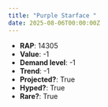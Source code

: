 ```yaml
---
title: "Purple Starface "
date: 2025-08-06T00:00:00Z
---
```

- **RAP**: 14305
- **Value**: -1
- **Demand level**: -1
- **Trend**: -1
- **Projected?**: True
- **Hyped?**: True
- **Rare?**: True
